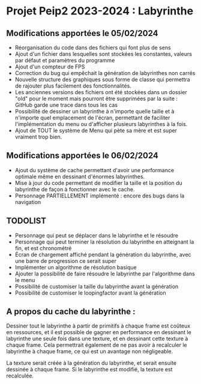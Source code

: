 # Projet Peip2 2023-2024 : Labyrinthe

## Modifications apportées le 05/02/2024
- Réorganisation du code dans des fichiers qui font plus de sens
- Ajout d'un fichier dans lesquelles sont stockées les constantes, valeurs par défaut et paramètres du programme
- Ajout d'un compteur de FPS
- Correction du bug qui empêchait la génération de labyrinthes non carrés
- Nouvelle structure des graphiques sous forme de classe qui permettra de rajouter plus facilement des fonctionnalités.
- Les anciennes versions des fichiers ont été stockées dans un dossier "old" pour le moment mais pourront être supprimées par la suite : GitHub garde une trace dans tous les cas
- Possibilité de dessiner un labyrinthe à n'importe quelle taille et à n'importe quel emplacement de l'écran, permettant de faciliter l'implémentation du menu ou d'afficher plusieurs labyrinthes à la fois.
- Ajout de TOUT le système de Menu qui pète sa mère et est super vraiment trop bien.

## Modifications apportées le 06/02/2024
- Ajout du système de cache permettant d'avoir une performance optimale même en dessinant d'énormes labyrinthes.
- Mise à jour du code permettant de modifier la taille et la position du labyrinthe de façon à fonctionner avec le cache.
- Personnage PARTIELLEMENT implémenté : encore des bugs dans la navigation

## TODOLIST
- Personnage qui peut se déplacer dans le labyrinthe et le résoudre
- Personnage qui peut terminer la résolution du labyrinthe en atteignant la fin, et est chronométré
- Écran de chargement affiché pendant la génération du labyrinthe, avec une barre de progression ce serait super
- Implémenter un algorithme de résolution basique
- Ajouter la possibilité de faire résoudre le labyrinthe par l'algorithme dans le menu
- Possibilité de customiser la taille du labyrinthe avant la génération
- Possibilité de customiser le loopingfactor avant la génération



## A propos du cache du labyrinthe :

Dessiner tout le labyrinthe à partir de primitifs à chaque frame est coûteux en ressources, et il est possible de gagner en performance en dessinant le labyrinthe une seule fois dans une texture, et en dessinant cette texture à chaque frame. Cela permettrait également de ne pas avoir à recalculer le labyrinthe à chaque frame, ce qui est un avantage non négligeable.

La texture serait créée à la génération du labyrinthe, et serait ensuite dessinée à chaque frame. Si le labyrinthe est modifié, la texture est recalculée.




